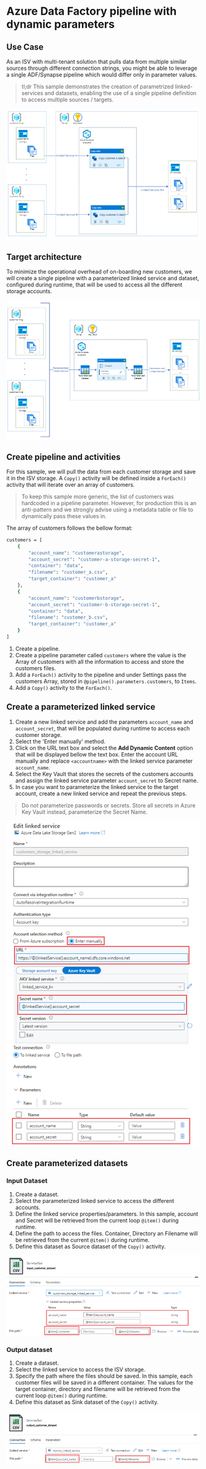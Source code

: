 # Azure Data Factory pipeline with dynamic parameters

## Use Case

As an ISV with multi-tenant solution that pulls data from multiple similar sources through different connection strings, you might be able to leverage a single ADF/Synapse pipeline which would differ only in parameter values.

> tl;dr This sample demonstrates the creation of parametrized linked-services and datasets, enabling the use of a single pipeline definition to access multiple sources / targets.

![use_case](./images/use_case_diagram.png)

## Target architecture

 To minimize the operational overhead of on-boarding new customers, we will create a single pipeline with a parameterized linked service and dataset, configured during runtime, that will be used to access all the different storage accounts.

![target](./images/goal_diagram.png)

## Create pipeline and activities

For this sample, we will pull the data from each customer storage and save it in the ISV storage. A ```Copy()``` activity will be defined inside a ```ForEach()``` activity that will iterate over an array of customers.

> To keep this sample more generic, the list of customers was hardcoded in a pipeline parameter. However, for production this is an anti-pattern and we strongly advise using a metadata table or file to dynamically pass these values in.

The array of customers follows the bellow format:

```bash
customers = [
    {
        "account_name": "customerastorage",
        "account_secret": "customer-a-storage-secret-1",
        "container": "data",
        "filename": "customer_a.csv",
        "target_container": "customer_a"
    },
    {
        "account_name": "customerbstorage",
        "account_secret": "customer-b-storage-secret-1",
        "container": "data",
        "filename": "customer_b.csv",
        "target_container": "customer_a"
    }
]
```

1. Create a pipeline.
2. Create a pipeline parameter called ```customers``` where the value is the Array of customers with all the information to access and store the customers files.
3. Add a ```ForEach()``` activity to the pipeline and under Settings pass the customers Array, stored in ```@pipeline().parameters.customers```, to ```Items```.
4. Add a ```Copy()``` activity to the ```ForEach()```.

## Create a parameterized linked service

1. Create a new linked service and add the parameters ```account_name``` and ```account_secret```, that will be populated during runtime to access each customer storage.
2. Select the 'Enter manually' method.
3. Click on the URL text box and select the **Add Dynamic Content** option that will be displayed bellow the text box. Enter the account URL manually and replace ```<accountname>``` with the linked service parameter ```account_name```.
4. Select the Key Vault that stores the secrets of the customers accounts and assign the linked service parameter ```account_secret``` to Secret name.
5. In case you want to parameterize the linked service to the target account, create a new linked service and repeat the previous steps.

> Do not parameterize passwords or secrets. Store all secrets in Azure Key Vault instead, parameterize the Secret Name.

![source_linked_service.png](./images/source_linked_service.png)

## Create parameterized datasets

### Input Dataset

1. Create a dataset.
2. Select the parameterized linked service to access the different accounts.
3. Define the linked service properties/parameters. In this sample, account and Secret will be retrieved from the current loop ```@item()``` during runtime.
4. Define the path to access the files. Container, Directory an Filename will be retrieved from the current ```@item()``` during runtime.
5. Define this dataset as Source dataset of the ```Copy()``` activity.

![output_datset](./images/input_dataset.png)

### Output dataset

1. Create a dataset.
2. Select the linked service to access the ISV storage.
3. Specify the path where the files should be saved. In this sample, each customer files will be saved in a different container. The values for the target container, directory and filename will be retrieved from the current loop ```@item()``` during runtime.
4. Define this dataset as Sink dataset of the ```Copy()``` activity.

![output_datset](./images/output_dataset.png)
